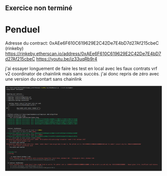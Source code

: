 ## Exercice non terminé

# Penduel


Adresse du contract: 0xAEe6F610C619629E2C42De7E4bD7d27Af215cbeC (rinkeby)
https://rinkeby.etherscan.io/address/0xAEe6F610C619629E2C42De7E4bD7d27Af215cbeC
https://youtu.be/iz33uqRb9r4


j'ai essayer longuement de faire les test en local avec les faux contrats vrf v2 coordinator de chainlink mais sans succès. j'ai donc repris de zéro avec une version du contart sans chainlink 

![](https://github.com/jw418/Penduel/blob/main/CaptureTests.PNG)

